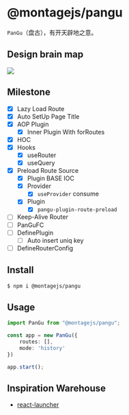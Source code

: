 # @montagejs/pangu

`PanGu`（盘古），有开天辟地之意。

## Design brain map

![](https://to-out-use.oss-cn-hangzhou.aliyuncs.com/common/PanGu.png)

## Milestone

- [x] Lazy Load Route
- [x] Auto SetUp Page Title
- [x] AOP Plugin
  - [x] Inner Plugin With forRoutes
- [x] HOC
- [x] Hooks
  - [x] useRouter
  - [x] useQuery
- [x] Preload Route Source
  - [x] Plugin BASE IOC
  - [x] Provider
    - [x] `useProvider` consume
  - [x] Plugin
    - [x] `pangu-plugin-route-preload`
- [ ] Keep-Alive Router
- [ ] PanGuFC
- [ ] DefinePlugin
  - [ ] Auto insert uniq key
- [ ] DefineRouterConfig

## Install

```bash
$ npm i @montagejs/pangu
```

## Usage

```ts
import PanGu from "@montagejs/pangu";

const app = new PanGu({
    routes: [],
    mode: 'history'
})

app.start();
```

## Inspiration Warehouse

- [react-launcher](https://github.com/myNameIsDu/react-launcher)

